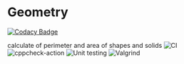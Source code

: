 # Geometry

[![Codacy Badge](https://api.codacy.com/project/badge/Grade/fe4b19dc8b2c44af9b8112d541227507)](https://app.codacy.com/manual/99002690/Geometry?utm_source=github.com&utm_medium=referral&utm_content=99002690/Geometry&utm_campaign=Badge_Grade_Dashboard)

calculate of perimeter and area of shapes and solids
![CI](https://github.com/99002690/Geometry/workflows/CI/badge.svg)
![cppcheck-action](https://github.com/99002690/Geometry/workflows/cppcheck-action/badge.svg)
![Unit testing](https://github.com/99002690/Geometry/workflows/Unit%20testing/badge.svg)
![Valgrind](https://github.com/99002690/Geometry/workflows/Valgrind/badge.svg)
